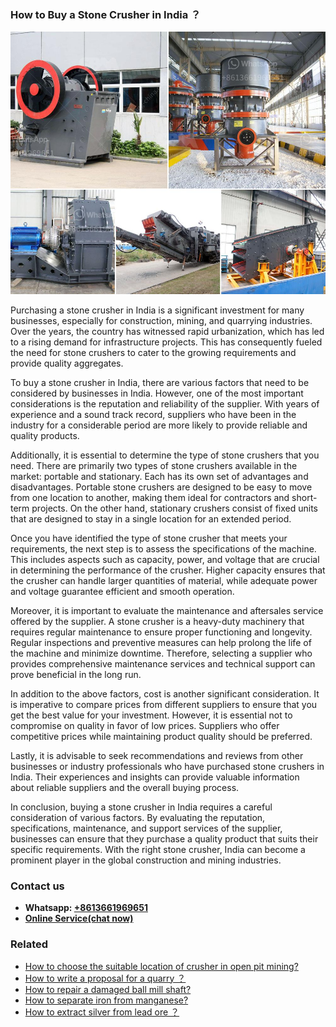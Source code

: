<h3>How to Buy a Stone Crusher in India ？</h3><img src='1701745034.jpg' alt=''><p>Purchasing a stone crusher in India is a significant investment for many businesses, especially for construction, mining, and quarrying industries. Over the years, the country has witnessed rapid urbanization, which has led to a rising demand for infrastructure projects. This has consequently fueled the need for stone crushers to cater to the growing requirements and provide quality aggregates.</p><p>To buy a stone crusher in India, there are various factors that need to be considered by businesses in India. However, one of the most important considerations is the reputation and reliability of the supplier. With years of experience and a sound track record, suppliers who have been in the industry for a considerable period are more likely to provide reliable and quality products.</p><p>Additionally, it is essential to determine the type of stone crushers that you need. There are primarily two types of stone crushers available in the market: portable and stationary. Each has its own set of advantages and disadvantages. Portable stone crushers are designed to be easy to move from one location to another, making them ideal for contractors and short-term projects. On the other hand, stationary crushers consist of fixed units that are designed to stay in a single location for an extended period.</p><p>Once you have identified the type of stone crusher that meets your requirements, the next step is to assess the specifications of the machine. This includes aspects such as capacity, power, and voltage that are crucial in determining the performance of the crusher. Higher capacity ensures that the crusher can handle larger quantities of material, while adequate power and voltage guarantee efficient and smooth operation.</p><p>Moreover, it is important to evaluate the maintenance and aftersales service offered by the supplier. A stone crusher is a heavy-duty machinery that requires regular maintenance to ensure proper functioning and longevity. Regular inspections and preventive measures can help prolong the life of the machine and minimize downtime. Therefore, selecting a supplier who provides comprehensive maintenance services and technical support can prove beneficial in the long run.</p><p>In addition to the above factors, cost is another significant consideration. It is imperative to compare prices from different suppliers to ensure that you get the best value for your investment. However, it is essential not to compromise on quality in favor of low prices. Suppliers who offer competitive prices while maintaining product quality should be preferred.</p><p>Lastly, it is advisable to seek recommendations and reviews from other businesses or industry professionals who have purchased stone crushers in India. Their experiences and insights can provide valuable information about reliable suppliers and the overall buying process.</p><p>In conclusion, buying a stone crusher in India requires a careful consideration of various factors. By evaluating the reputation, specifications, maintenance, and support services of the supplier, businesses can ensure that they purchase a quality product that suits their specific requirements. With the right stone crusher, India can become a prominent player in the global construction and mining industries.</p><h3>Contact us</h3><ul><li><strong>Whatsapp:&nbsp;<a href="https://wa.me/8613661969651">+8613661969651</a></strong></li><li><a href="https://swt.shibang-china.com/?git&amp;zhl&amp;How to Buy a Stone Crusher in India ？"><strong>Online Service(chat now)</strong></a></li></ul><h3>Related</h3><ul><li><a href='How to choose the suitable location of crusher in open pit mining.md'>How to choose the suitable location of crusher in open pit mining?</a></li><li><a href='How to write a proposal for a quarry ？.md'>How to write a proposal for a quarry ？</a></li><li><a href='How to repair a damaged ball mill shaft.md'>How to repair a damaged ball mill shaft?</a></li><li><a href='How to separate iron from manganese.md'>How to separate iron from manganese?</a></li><li><a href='How to extract silver from lead ore ？.md'>How to extract silver from lead ore ？</a></li></ul>